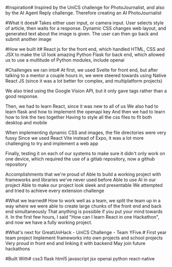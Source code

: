 #Inspiration#
Inspired by the UniCS challenge for PhotoJournalist, and also by the AI Agent Reply challenge. Therefore creating an AI PhotoJournalist

#What it does#
Takes either user input, or camera input. User selects style of article, then waits for a response. Dynamic CSS changes web layout, and generated text about the image is given. The user can then go back and submit another image

#How we built it#
React js for the front end, which handled HTML, CSS and JSX to make the UI look amazing Python Flask for back end, which allowed us to use a multitude of Python modules, include openai

#Challenges we ran into#
At first, we used Svelte for front end, but after talking to a mentor a couple hours in, we were steered towards using Native React JS (since it was a lot better for complex, and multiplatform projects)

We also tried using the Google Vision API, but it only gave tags rather than a good response.

Then, we had to learn React, since it was new to all of us We also had to learn flask and how to implement the openapi key And then we had to learn how to link the two together Having to style all the css files to fit both desktop and mobile

When implementing dynamic CSS and images, the file directories were very fussy Since we used React Vite instead of Expo, it was a lot more challenging to try and implement a web app

Finally, testing it on each of our systems to make sure it didn't only work on one device, which required the use of a gitlab repository, now a github repository

Accomplishments that we're proud of
Able to build a working project with frameworks and libraries we've never used before Able to use AI in our project Able to make our project look sleek and presentable We attempted and tried to achieve every extension challenge

#What we learned#
How to work well as a team, we split the team up in a way where we were able to create large chunks of the front end and back end simultaneously That anything is possible if you put your mind towards it. In the first few hours, I said "How can I learn React in one Hackathon", and now we have a fully working project.

#What's next for GreatUniHack - UniCS Challenge - Team YFive.#
First year team project Implement frameworks into own projects and school projects Very proud in front end and linking it with backend May join future hackathons

#Built With#
css3
flask
html5
javascript
jsx
openai
python
react-native
